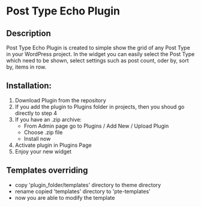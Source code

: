 # Post Type Echo Plugin

## Description

Post Type Echo Plugin is created to simple show the grid of any Post Type in your WordPress project.
In the widget you can easily select the Post Type which need to be shown, select settings such as post count, oder by, sort by, items in row.

## Installation:

1. Download Plugin from the repository
2. If you add the plugin to Plugins folder in projects, then you shoud go directly to step 4
3. If you have an .zip archive: 
    * From Admin page go to Plugins / Add New / Upload Plugin
    * Choose .zip file
    * Install now
4. Activate plugin in Plugins Page
5. Enjoy your new widget

## Templates overriding
* copy 'plugin_folder/templates' directory to theme directory
* rename copied 'templates' directory to 'pte-templates'
* now you are able to modify the template